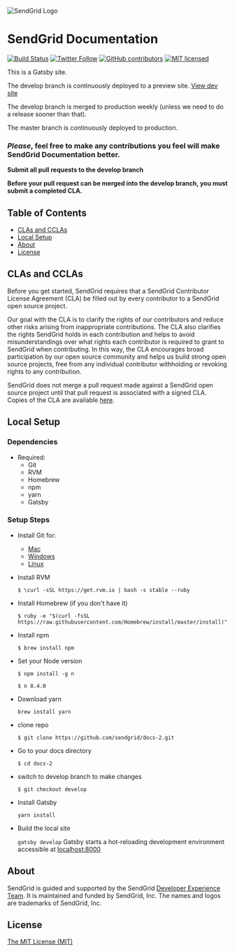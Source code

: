 ![SendGrid Logo](https://uiux.s3.amazonaws.com/2016-logos/email-logo%402x.png)

# SendGrid Documentation

[![Build Status](https://travis-ci.org/sendgrid/docs.svg?branch=develop)](https://travis-ci.org/sendgrid/docs)
[![Twitter Follow](https://img.shields.io/twitter/follow/sendgrid.svg?style=social&label=Follow)](https://twitter.com/sendgrid)
[![GitHub contributors](https://img.shields.io/github/contributors/sendgrid/docs.svg)](https://github.com/sendgrid/docs/graphs/contributors)
[![MIT licensed](https://img.shields.io/badge/license-MIT-blue.svg)](./license)

This is a Gatsby site.

The develop branch is continuously deployed to a preview site. [View dev site](http://d2w67tjf43xwdp.cloudfront.net/)

The develop branch is merged to production weekly (unless we need to do a release sooner than that).

The master branch is continuously deployed to production.

### _Please_, feel free to make any contributions you feel will make SendGrid Documentation better.

**Submit all pull requests to the develop branch**

**Before your pull request can be merged into the develop branch, you must submit a completed CLA.**


## Table of Contents

* [CLAs and CCLAs](#cla)
* [Local Setup](#local)
* [About](#about)
* [License](#license)

<a name="cla"></a>
## CLAs and CCLAs

Before you get started, SendGrid requires that a SendGrid Contributor License Agreement (CLA) be filled out by every contributor to a SendGrid open source project.

Our goal with the CLA is to clarify the rights of our contributors and reduce other risks arising from inappropriate contributions. The CLA also clarifies the rights SendGrid holds in each contribution and helps to avoid misunderstandings over what rights each contributor is required to grant to SendGrid when contributing. In this way, the CLA encourages broad participation by our open source community and helps us build strong open source projects, free from any individual contributor withholding or revoking rights to any contribution.


SendGrid does not merge a pull request made against a SendGrid open source project until that pull request is associated with a signed CLA. Copies of the CLA are available [here](https://gist.github.com/SendGridDX/98b42c0a5d500058357b80278fde3be8#file-sendgrid_cla).

<a name="local"></a>
## Local Setup

<a name="dependencies"></a>
### Dependencies

* Required:
    * Git
    * RVM
    * Homebrew
    * npm
    * yarn
    * Gatsby

<a name="setup"></a>
### Setup Steps

* Install Git for:
	* [Mac](https://git-scm.com/download/mac) 
	* [Windows](https://git-scm.com/download/win) 
	* [Linux](https://git-scm.com/download/linux)

* Install RVM

	`$ \curl -sSL https://get.rvm.io | bash -s stable --ruby`

* Install Homebrew (if you don't have it)

	`$ ruby -e "$(curl -fsSL https://raw.githubusercontent.com/Homebrew/install/master/install)"`

* Install npm

	`$ brew install npm`

* Set your Node version

	`$ npm install -g n`

	`$ n 8.4.0`

* Download yarn

    `brew install yarn`

* clone repo

	`$ git clone https://github.com/sendgrid/docs-2.git`


* Go to your docs directory

	`$ cd docs-2`

* switch to develop branch to make changes

	`$ git checkout develop`

* Install Gatsby

    `yarn install`

* Build the local site

    `gatsby develop`
    Gatsby starts a hot-reloading development environment accessible at [localhost:8000](localhost:8000)

<a name="about"></a>
## About

SendGrid is guided and supported by the SendGrid [Developer Experience Team](mailto:dx@sendgrid.com).
It is maintained and funded by SendGrid, Inc. The names and logos are trademarks of SendGrid, Inc.


<a name="license"></a>
## License
[The MIT License (MIT)](https://github.com/sendgrid/docs/blob/develop/license)

